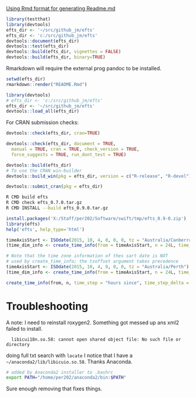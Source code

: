 

[Using Rmd format for generating Readme.md](http://stat545.com/packages05_foofactors-package-02.html#use-readme.rmd)


```R
library(testthat)
library(devtools)
efts_dir <- '~/src/github_jm/efts'
efts_dir <- 'c:/src/github_jm/efts'
devtools::document(efts_dir)
devtools::test(efts_dir)
devtools::build(efts_dir, vignettes = FALSE)
devtools::build(efts_dir, binary=TRUE)
```

Rmarkdown will require the external prog pandoc to be installed.

```R
setwd(efts_dir)
rmarkdown::render("README.Rmd")
```

```R
library(devtools)
# efts_dir <- 'c:/src/github_jm/efts'
efts_dir <- '~/src/github_jm/efts'
devtools::load_all(efts_dir)
```

For CRAN submission checks:

```R
devtools::check(efts_dir, cran=TRUE)

devtools::check(efts_dir, document = TRUE, 
  manual = TRUE, cran = TRUE, check_version = TRUE,
  force_suggests = TRUE, run_dont_test = TRUE)

devtools::build(efts_dir)
# To use the CRAN win-builder
devtools::build_win(pkg = efts_dir, version = c("R-release", "R-devel"))

devtools::submit_cran(pkg = efts_dir)

```

```sh
R CMD build efts
R CMD check efts_0.7.0.tar.gz 
R CMD INSTALL --build efts_0.9.0.tar.gz 
```

```R
install.packages('X:/Staff/per202/Software/swift/tmp/efts_0.9-0.zip')
library(efts)
help('efts', help_type='html')
```


```R
timeAxisStart <- ISOdate(2015, 10, 4, 0, 0, 0, tz = "Australia/Canberra")
(time_dim_info <- create_time_info(from = timeAxisStart, n = 24L, time_step = "hours since", time_step_delta = 3L, tzoffset = "+1000"))

# Note that the time zone information of thes sart date is NOT 
# used by create_time_info; the tzoffset argument takes precedence 
timeAxisStart <- ISOdate(2015, 10, 4, 0, 0, 0, tz = "Australia/Perth")
(time_dim_info <- create_time_info(from = timeAxisStart, n = 24L, time_step = "hours since", time_step_delta = 3L, tzoffset = "+1000"))

create_time_info(from, n, time_step = "hours since", time_step_delta = 1L, tzoffset)
```

# Troubleshooting 

A note: I need to reinstall roxygen2. Something got messed up ans xml2 failed to install. 
```
  libicui18n.so.58: cannot open shared object file: No such file or directory
```

doing full txt search with `locate` I notice that I have a `~/anaconda2/lib/libicuio.so.58`. Thanks Anaconda. 

```sh
# added by Anaconda2 installer to .bashrc
export PATH="/home/per202/anaconda2/bin:$PATH"
```
Sure enough removing that fixes things.